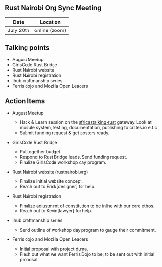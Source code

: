 Rust Nairobi Org Sync Meeting
--

| Date | Location|
|------|---------|
| July 20th | online (zoom)|


Talking points
--

* August Meetup
* GirlsCode Rust Bridge
* Rust Nairobi website
* Rust Nairobi registration
* Ihub craftmanship series
* Ferris dojo and Mozilla Open Leaders

Action Items
--

* August Meetup
    - Hack & Learn session on the [africastalking-rust](https://github.com/rust-nairobi/africastalking-rust) gateway. Look at module system, testing, documentation, publishing to crates.io e.t.c
    - Submit funding request & get posters ready.

* GirlsCode Rust Bridge
    - Put together budget.
    - Respond to Rust Bridge leads. Send funding request.
    - Finalize GirlsCode workshop day program.

* Rust Nairobi website (rustnairobi.org)
    - Finalize initial website concept.
    - Reach out to Erick[designer] for help.

* Rust Nairobi registration
    - Finalize adjustment of constitution to be inline with our core ethos.
    - Reach out to Kevin[lawyer] for help.

* Ihub craftmanship series
    - Send outline of workshop day program to gauge their commitment.

* Ferris dojo and Mozilla Open Leaders
    - Initial proposal with project [duma](https://github.com/mattgathu/duma).
    - Flesh out what we want Ferris Dojo to be; to be sent out with initial proposal.

